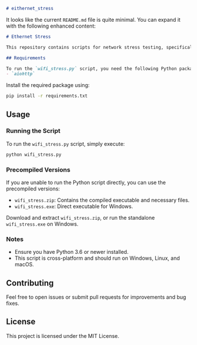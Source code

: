 ```markdown
# eithernet_stress
```

It looks like the current `README.md` file is quite minimal. You can expand it with the following enhanced content:

```markdown
# Ethernet Stress

This repository contains scripts for network stress testing, specifically for Ethernet and WiFi connections.

## Requirements

To run the `wifi_stress.py` script, you need the following Python package:
- `aiohttp`
```
Install the required package using:
```sh
pip install -r requirements.txt
```

## Usage

### Running the Script

To run the `wifi_stress.py` script, simply execute:
```sh
python wifi_stress.py
```

### Precompiled Versions

If you are unable to run the Python script directly, you can use the precompiled versions:
- `wifi_stress.zip`: Contains the compiled executable and necessary files.
- `wifi_stress.exe`: Direct executable for Windows.

Download and extract `wifi_stress.zip`, or run the standalone `wifi_stress.exe` on Windows.

### Notes

- Ensure you have Python 3.6 or newer installed.
- This script is cross-platform and should run on Windows, Linux, and macOS.

## Contributing

Feel free to open issues or submit pull requests for improvements and bug fixes.

## License

This project is licensed under the MIT License.
```

